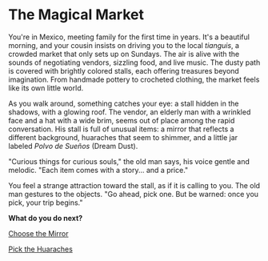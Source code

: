 # The Magical Market

You're in Mexico, meeting family for the first time in years. It's a beautiful morning, and your cousin insists on driving you to the local *tianguis*, a crowded market that only sets up on Sundays. The air is alive with the sounds of negotiating vendors, sizzling food, and live music. The dusty path is covered with brightly colored stalls, each offering treasures beyond imagination. From handmade pottery to crocheted clothing, the market feels like its own little world.

As you walk around, something catches your eye: a stall hidden in the shadows, with a glowing roof. The vendor, an elderly man with a wrinkled face and a hat with a wide brim, seems out of place among the rapid conversation. His stall is full of unusual items: a mirror that reflects a different background, huaraches that seem to shimmer, and a little jar labeled *Polvo de Sueños* (Dream Dust).

"Curious things for curious souls," the old man says, his voice gentle and melodic. "Each item comes with a story... and a price."

You feel a strange attraction toward the stall, as if it is calling to you. The old man gestures to the objects. "Go ahead, pick one. But be warned: once you pick, your trip begins."

**What do you do next?**

[Choose the Mirror](Mirror-Choice.md)

[Pick the Huaraches](Huaraches-Choice.md)
